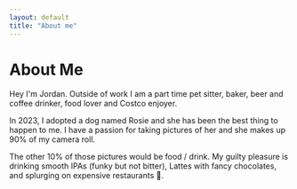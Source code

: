 ```yaml
---
layout: default
title: "About me"
---
```


# About Me

Hey I'm Jordan. Outside of work I am a part time pet sitter, baker, beer and coffee drinker, food lover and Costco enjoyer.

In 2023, I adopted a dog named Rosie and she has been the best thing to happen to me. I have a passion for taking pictures of her and she makes up 90% of my camera roll.

The other 10% of those pictures would be food / drink. My guilty pleasure is drinking smooth IPAs (funky but not bitter), Lattes with fancy chocolates, and splurging on expensive restaurants 🥡.

